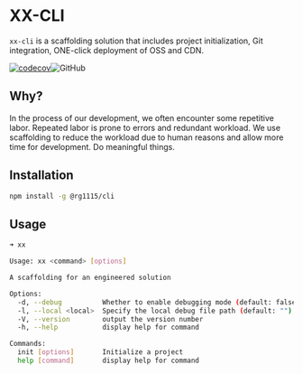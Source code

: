 # XX-CLI

`xx-cli` is a scaffolding solution that includes project initialization, Git integration, ONE-click deployment of OSS and CDN.


[![codecov](https://codecov.io/gh/RG0720/xx-cli/branch/main/graph/badge.svg?token=BZQAP7HHWW)](https://codecov.io/gh/RG0720/xx-cli)![GitHub](https://img.shields.io/github/license/rg0720/xx-cli)

## Why?

In the process of our development, we often encounter some repetitive labor. Repeated labor is prone to errors and redundant workload. We use scaffolding to reduce the workload due to human reasons and allow more time for development. Do meaningful things.

## Installation
```bash
npm install -g @rg1115/cli
```

## Usage

```bash
➜ xx

Usage: xx <command> [options]

A scaffolding for an engineered solution

Options:
  -d, --debug          Whether to enable debugging mode (default: false)
  -l, --local <local>  Specify the local debug file path (default: "")
  -V, --version        output the version number
  -h, --help           display help for command

Commands:
  init [options]       Initialize a project
  help [command]       display help for command
```

